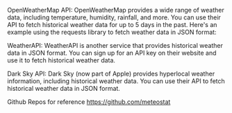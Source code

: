 
OpenWeatherMap API: OpenWeatherMap provides a wide range of weather data, including temperature, humidity, rainfall, and more. You can use their API to fetch historical weather data for up to 5 days in the past. Here's an example using the requests library to fetch weather data in JSON format:

WeatherAPI: WeatherAPI is another service that provides historical weather data in JSON format. You can sign up for an API key on their website and use it to fetch historical weather data.

Dark Sky API: Dark Sky (now part of Apple) provides hyperlocal weather information, including historical weather data. You can use their API to fetch historical weather data in JSON format. 

Github Repos for reference
https://github.com/meteostat
